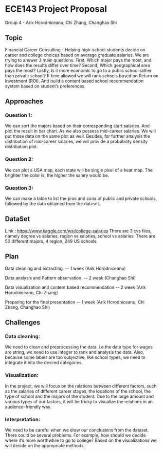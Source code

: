 # ECE143 Project Proposal
  Group 4 - Arik Horodniceanu, Chi Zhang, Changhao Shi
  
## Topic
Financial Career Consulting - Helping high-school students decide on career and college choices based on average graduate salaries.
We are trying to answer 3 main questions. First, Which major pays the most, and how does the results differ over time? Second, Which geographical area pays the most? Lastly, Is it more economic to go to a public school rather than private school? If time allowed we will rank schools based on Return on Investment (ROI). And build a content based school recommendation system based on student’s preferences.


## Approaches
### Question 1: 
We can sort the majors based on their corresponding start salaries. And plot the result in bar chart. As we also possess mid-career salaries. We will put those data on the same plot as well. Besides, for further analysis the distribution of mid-career salaries, we will provide a probability density distribution plot.
### Question 2: 
We can plot a USA map, each state will be single pixel of a heat map. The brighter the color is, the higher the salary would be.
### Question 3: 
We can make a table to list the pros and cons of public and private schools, followed by the data obtained from the dataset.  

## DataSet
Link : https://www.kaggle.com/wsj/college-salaries
There are 3 cvs files, namely degree vs salaries, region vs salaries, school vs salaries. There are 50 different majors, 4 region, 249 US schools.

## Plan
Data cleaning and extracting.   -- 1 week 
(Arik Horodniceanu)

Data analysis and Pattern observation. -- 2 week 
(Changhao Shi)

Data visualization and content based recommendation -- 2 week
(Arik Horodniceanu,  Chi Zhang)

Preparing for the final presentation -- 1 week
(Arik Horodniceanu,  Chi Zhang, Changhao Shi)


## Challenges
### Data cleaning:
We need to clean and preprocessing the data. i.e.the data type for wages are string, we need to use integer to rank and analysis the data. Also, because some labels are too subjective, like school types, we need to integrate it into the desired categories.

### Visualization:
In the project, we will focus on the relations between different factors, such as the salaries of different career stages, the locations of the school, the type of school and the majors of the student. Due to the large amount and various types of our factors, it will be tricky to visualize the relations in an audience-friendly way.

### Interpretation:
We need to be careful when we draw our conclusions from the dataset. There could be several problems. For example, how should we decide where it’s more worthwhile to go to college? Based on the visualizations we will decide on the appropriate methods.


